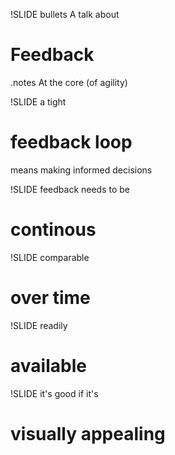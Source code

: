 !SLIDE bullets
A talk about
# Feedback #

.notes At the core (of agility) 

!SLIDE
a tight
# feedback loop #
means making informed decisions

!SLIDE
feedback needs to be
# continous #

!SLIDE
comparable
# over time #


!SLIDE
readily
# available #

!SLIDE
it's good if it's
# visually appealing #
